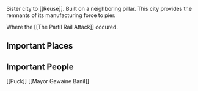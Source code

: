 Sister city to [[Reuse]]. Built on a neighboring pillar. This city provides the remnants of its manufacturing force to pier. 

Where the [[The Partil Rail Attack]] occured.

## Important Places
## Important People

[[Puck]]
[[Mayor Gawaine Banil]]

